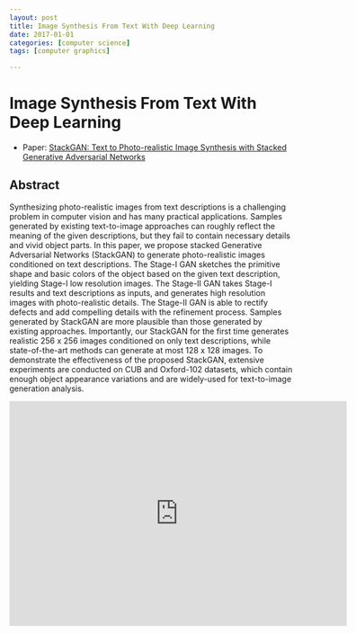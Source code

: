 ```yaml
---
layout: post
title: Image Synthesis From Text With Deep Learning
date: 2017-01-01
categories: [computer science]
tags: [computer graphics]

---
```


# Image Synthesis From Text With Deep Learning

* Paper: [StackGAN: Text to Photo-realistic Image Synthesis with Stacked Generative Adversarial Networks](https://arxiv.org/abs/1612.03242)

## Abstract

Synthesizing photo-realistic images from text descriptions is a challenging problem in computer vision and has many practical applications. Samples generated by existing text-to-image approaches can roughly reflect the meaning of the given descriptions, but they fail to contain necessary details and vivid object parts. In this paper, we propose stacked Generative Adversarial Networks (StackGAN) to generate photo-realistic images conditioned on text descriptions. The Stage-I GAN sketches the primitive shape and basic colors of the object based on the given text description, yielding Stage-I low resolution images. The Stage-II GAN takes Stage-I results and text descriptions as inputs, and generates high resolution images with photo-realistic details. The Stage-II GAN is able to rectify defects and add compelling details with the refinement process. Samples generated by StackGAN are more plausible than those generated by existing approaches. Importantly, our StackGAN for the first time generates realistic 256 x 256 images conditioned on only text descriptions, while state-of-the-art methods can generate at most 128 x 128 images. To demonstrate the effectiveness of the proposed StackGAN, extensive experiments are conducted on CUB and Oxford-102 datasets, which contain enough object appearance variations and are widely-used for text-to-image generation analysis. 

<iframe width="600" height="400" src="https://www.youtube.com/embed/rAbhypxs1qQ" frameborder="0" allowfullscreen></iframe>
